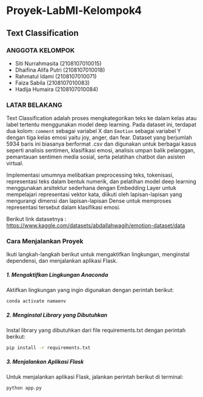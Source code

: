 # Proyek-LabMl-Kelompok4
## Text Classification


### ANGGOTA KELOMPOK
  - Siti Nurrahmasita (2108107010015)
  - Dhaifina Alifa Putri (2108107010018)
  - Rahmatul Idami (2108107010071)
  - Faiza Sabila (2108107010083)
  - Hadija Humaira (2108107010084)
  
### LATAR BELAKANG
Text Classification adalah proses mengkategorikan teks ke dalam kelas atau label tertentu menggunakan model deep learning. Pada dataset ini, terdapat dua kolom: `comment` sebagai variabel X dan `Emotion` sebagai variabel Y dengan tiga kelas emosi yaitu joy, anger, dan fear. Dataset yang berjumlah 5934 baris ini biasanya berformat .csv dan digunakan untuk berbagai kasus seperti analisis sentimen, klasifikasi emosi, analisis umpan balik pelanggan, pemantauan sentimen media sosial, serta pelatihan chatbot dan asisten virtual. 

Implementasi umumnya melibatkan preprocessing teks, tokenisasi, representasi teks dalam bentuk numerik, dan pelatihan model deep learning menggunakan arsitektur sederhana dengan Embedding Layer untuk mempelajari representasi vektor kata, diikuti oleh lapisan-lapisan yang mengurangi dimensi dan lapisan-lapisan Dense untuk memproses representasi tersebut dalam klasifikasi emosi.

Berikut link datasetnya : https://www.kaggle.com/datasets/abdallahwagih/emotion-dataset/data

### Cara Menjalankan Proyek

Ikuti langkah-langkah berikut untuk mengaktifkan lingkungan, menginstal dependensi, dan menjalankan aplikasi Flask.

##### 1. Mengaktifkan Lingkungan Anaconda
Aktifkan lingkungan yang ingin digunakan dengan perintah berikut:
```bash
conda activate namaenv
```
##### 2. Menginstal Library yang Dibutuhkan
Instal library yang dibutuhkan dari file requirements.txt dengan perintah berikut:
```bash
pip install -r requirements.txt
```
##### 3. Menjalankan Aplikasi Flask
Untuk menjalankan aplikasi Flask, jalankan perintah berikut di terminal:
```bash
python app.py
```
